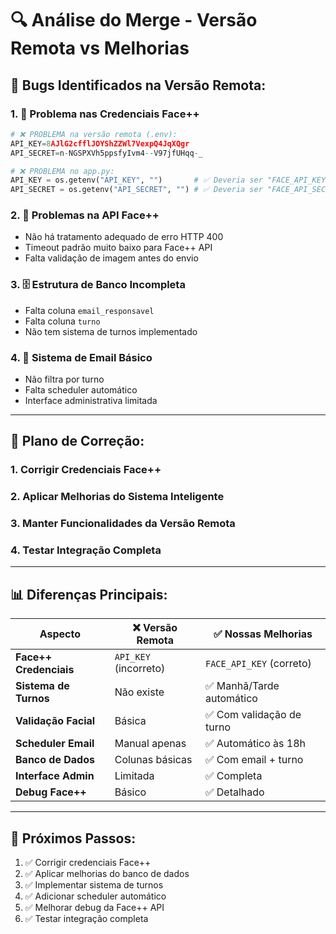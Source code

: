 # 🔍 Análise do Merge - Versão Remota vs Melhorias

## 🚨 **Bugs Identificados na Versão Remota:**

### 1. **🔑 Problema nas Credenciais Face++**
```python
# ❌ PROBLEMA na versão remota (.env):
API_KEY=8AJlG2cfflJOYShZZWl7VexpQ4JqXQgr
API_SECRET=n-NGSPXVh5ppsfyIvm4--V97jfUHqq-_

# ❌ PROBLEMA no app.py:
API_KEY = os.getenv("API_KEY", "")       # ✅ Deveria ser "FACE_API_KEY"
API_SECRET = os.getenv("API_SECRET", "") # ✅ Deveria ser "FACE_API_SECRET"
```

### 2. **📸 Problemas na API Face++**
- Não há tratamento adequado de erro HTTP 400
- Timeout padrão muito baixo para Face++ API
- Falta validação de imagem antes do envio

### 3. **🗄️ Estrutura de Banco Incompleta**
- Falta coluna `email_responsavel`
- Falta coluna `turno` 
- Não tem sistema de turnos implementado

### 4. **📧 Sistema de Email Básico**
- Não filtra por turno
- Falta scheduler automático
- Interface administrativa limitada

---

## 🎯 **Plano de Correção:**

### **1. Corrigir Credenciais Face++**
### **2. Aplicar Melhorias do Sistema Inteligente**
### **3. Manter Funcionalidades da Versão Remota**
### **4. Testar Integração Completa**

---

## 📊 **Diferenças Principais:**

| Aspecto | ❌ Versão Remota | ✅ Nossas Melhorias |
|---------|------------------|---------------------|
| **Face++ Credenciais** | `API_KEY` (incorreto) | `FACE_API_KEY` (correto) |
| **Sistema de Turnos** | Não existe | ✅ Manhã/Tarde automático |
| **Validação Facial** | Básica | ✅ Com validação de turno |
| **Scheduler Email** | Manual apenas | ✅ Automático às 18h |
| **Banco de Dados** | Colunas básicas | ✅ Com email + turno |
| **Interface Admin** | Limitada | ✅ Completa |
| **Debug Face++** | Básico | ✅ Detalhado |

---

## 🔧 **Próximos Passos:**
1. ✅ Corrigir credenciais Face++ 
2. ✅ Aplicar melhorias do banco de dados
3. ✅ Implementar sistema de turnos
4. ✅ Adicionar scheduler automático
5. ✅ Melhorar debug da Face++ API
6. ✅ Testar integração completa
